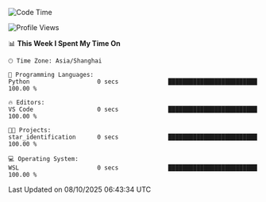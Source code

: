 <!--START_SECTION:waka-->
![Code Time](http://img.shields.io/badge/Code%20Time-3%2C132%20hrs%2034%20mins-blue)

![Profile Views](http://img.shields.io/badge/Profile%20Views-0-blue)

📊 **This Week I Spent My Time On** 

```text
🕑︎ Time Zone: Asia/Shanghai

💬 Programming Languages: 
Python                   0 secs              █████████████████████████   100.00 % 

🔥 Editors: 
VS Code                  0 secs              █████████████████████████   100.00 % 

🐱‍💻 Projects: 
star_identification      0 secs              █████████████████████████   100.00 % 

💻 Operating System: 
WSL                      0 secs              █████████████████████████   100.00 % 
```


 Last Updated on 08/10/2025 06:43:34 UTC
<!--END_SECTION:waka-->